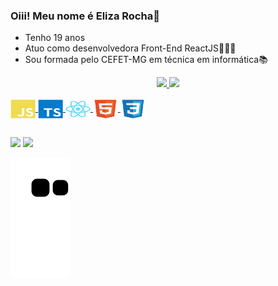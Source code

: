 ### Oiii! Meu nome é Eliza Rocha👋
  - Tenho 19 anos
  - Atuo como desenvolvedora Front-End ReactJS👩🏻‍💻
  - Sou formada pelo CEFET-MG em técnica em informática📚

<div align="center">
  <a href="https://github.com/ElizaRocha">
  <img height="180em" src="https://github-readme-stats.vercel.app/api?username=ElizaRocha&show_icons=true&theme=dracula&include_all_commits=true&count_private=true"/>
  <img height="180em" src="https://github-readme-stats.vercel.app/api/top-langs/?username=ElizaRocha&layout=compact&langs_count=7&theme=dracula"/>
</div>

<div style="display: inline_block" align:"center"><br>
  <img align="center" alt="Eliza-Js" height="30" width="40" src="https://raw.githubusercontent.com/devicons/devicon/master/icons/javascript/javascript-plain.svg">
  <img align="center" alt="Eliza-Ts" height="30" width="40" src="https://raw.githubusercontent.com/devicons/devicon/master/icons/typescript/typescript-plain.svg">
  <img align="center" alt="Eliza-React" height="30" width="40" src="https://raw.githubusercontent.com/devicons/devicon/master/icons/react/react-original.svg">
  <img align="center" alt="Eliza-HTML" height="30" width="40" src="https://raw.githubusercontent.com/devicons/devicon/master/icons/html5/html5-original.svg">
  <img align="center" alt="Eliza-CSS" height="30" width="40" src="https://raw.githubusercontent.com/devicons/devicon/master/icons/css3/css3-original.svg">
 </div>
 
  ##
 
<div> 
  <a href = "mailto:elizarochasn@gmail.com"><img src="https://img.shields.io/badge/-Gmail-%23333?style=for-the-badge&logo=gmail&logoColor=white" target="_blank"></a>
  <a href="https://www.linkedin.com/in/elizarocha" target="_blank"><img src="https://img.shields.io/badge/-LinkedIn-%230077B5?style=for-the-badge&logo=linkedin&logoColor=white" target="_blank"></a> 
  
  ![Snake animation](https://github.com/ElizaRocha/ElizaRocha/blob/output/github-contribution-grid-snake.svg)
 
</div>
